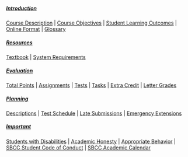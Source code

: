 ##### <a href="https://philcarter.github.io/COMP-109/syllabus/introduction.html" target="_blank">Introduction</a>
<a href="https://philcarter.github.io/COMP-109/syllabus/introduction.html#course-description" target="_blank">Course Description</a> | 
<a href="https://philcarter.github.io/COMP-109/syllabus/introduction.html#course-objectives" target="_blank">Course Objectives</a> | 
<a href="https://philcarter.github.io/COMP-109/syllabus/introduction.html#student-learning-outcomes" target="_blank">Student Learning Outcomes</a> | 
<a href="https://philcarter.github.io/COMP-109/syllabus/introduction.html#online-format" target="_blank">Online Format</a> | 
<a href="https://philcarter.github.io/COMP-109/syllabus/introduction.html#glossary" target="_blank">Glossary</a>

##### <a href="https://philcarter.github.io/COMP-109/syllabus/resources.html" target="_blank">Resources</a>
<a href="https://philcarter.github.io/COMP-109/syllabus/resources.html#textbook" target="_blank">Textbook</a> | 
<a href="https://philcarter.github.io/COMP-109/syllabus/resources.html#system-requirements" target="_blank">System Requirements</a>

##### <a href="https://philcarter.github.io/COMP-109/syllabus/evaluation.html" target="_blank">Evaluation</a>
<a href="https://philcarter.github.io/COMP-109/syllabus/evaluation.html#total-points" target="_blank">Total Points</a> | 
<a href="https://philcarter.github.io/COMP-109/syllabus/evaluation.html#assignments" target="_blank">Assignments</a> | 
<a href="https://philcarter.github.io/COMP-109/syllabus/evaluation.html#tests)" target="_blank">Tests</a> |
<a href="https://philcarter.github.io/COMP-109/syllabus/evaluation.html#Orientation" target="_blank">Tasks</a> | 
<a href="https://philcarter.github.io/COMP-109/syllabus/evaluation.html#extra-credit" target="_blank">Extra Credit</a> | 
<a href="https://philcarter.github.io/COMP-109/syllabus/evaluation.html#course-grade-scale" target="_blank">Letter Grades</a>

##### <a href="https://philcarter.github.io/COMP-109/syllabus/planning.html" target="_blank">Planning</a>
<a href="https://philcarter.github.io/COMP-109/syllabus/planning.html#assignment-descriptions" target="_blank">Descriptions</a> | 
<a href="https://philcarter.github.io/COMP-109/syllabus/planning.html#test-schedule" target="_blank">Test Schedule</a> | 
<a href="https://philcarter.github.io/COMP-109/syllabus/planning.html#late-submissions" target="_blank">Late Submissions</a> | 
<a href="https://philcarter.github.io/COMP-109/syllabus/planning.html#emergency-extensions" target="_blank">Emergency Extensions</a>

##### <a href="https://philcarter.github.io/COMP-109/syllabus/important.html" target="_blank">Important</a>
<a href="https://philcarter.github.io/COMP-109/syllabus/important.html#students-with-disabilities" target="_blank">Students with Disabilities</a> | 
<a href="https://philcarter.github.io/COMP-109/syllabus/important.html#academic-honesty" target="_blank">Academic Honesty</a> | 
<a href="https://philcarter.github.io/COMP-109/syllabus/important.html#appropriate-behavior" target="_blank">Appropriate Behavior</a> | 
<a href="http://www.sbcc.edu/security/standards_of_conduct.php" target="_blank">SBCC Student Code of Conduct</a> | 
<a href="https://www.sbcc.edu/calendar/" target="_blank">SBCC Academic Calendar</a>
